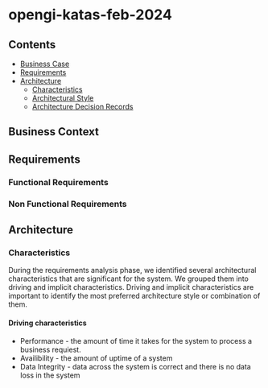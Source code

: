 # opengi-katas-feb-2024
## Contents
* [Business Case](#business-case)
* [Requirements](#requirements)
* [Architecture](#architecture)
   * [Characteristics](#characteristics)
   * [Architectural Style](#architectural-style)
   * [Architecture Decision Records](#architecture-decision-records)


## Business Context
## Requirements

### Functional Requirements
### Non Functional Requirements

## Architecture
### Characteristics
During the requirements analysis phase, we identified several architectural characteristics that  are  significant for the system. We grouped them into driving and implicit characteristics.
Driving and implicit characteristics are important to identify the most preferred architecture style or combination of them.
#### Driving characteristics
  * Performance - the amount of time it takes for the system to process a business requiest.
  * Availibility - the amount  of uptime of a system
  * Data Integrity - data across the system is correct and there is no data loss in the system
